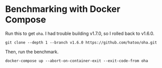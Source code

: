 # Benchmarking with Docker Compose

Run this to get `oha`.  I had trouble building v1.7.0, so I rolled back to v1.6.0.
```shell
git clone --depth 1 --branch v1.6.0 https://github.com/hatoo/oha.git
```

Then, run the benchmark.
```shell
docker-compose up --abort-on-container-exit --exit-code-from oha
```
